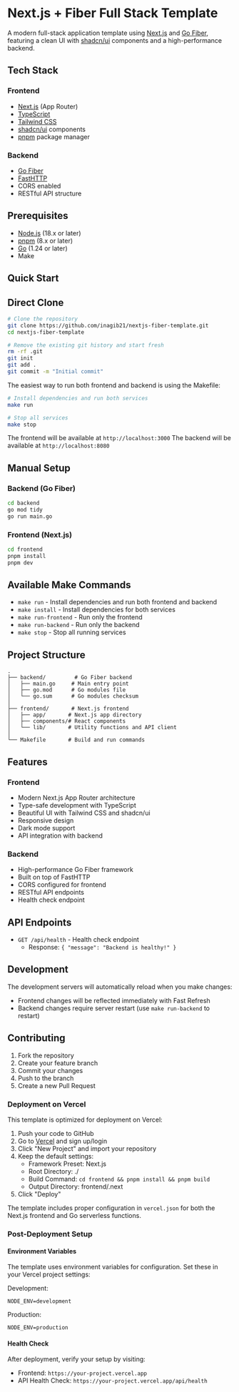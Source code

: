 # Next.js + Fiber Full Stack Template

A modern full-stack application template using [Next.js](https://nextjs.org) and [Go Fiber](https://gofiber.io), featuring a clean UI with [shadcn/ui](https://ui.shadcn.com) components and a high-performance backend.

## Tech Stack

### Frontend
- [Next.js](https://nextjs.org) (App Router)
- [TypeScript](https://www.typescriptlang.org)
- [Tailwind CSS](https://tailwindcss.com)
- [shadcn/ui](https://ui.shadcn.com) components
- [pnpm](https://pnpm.io) package manager

### Backend
- [Go Fiber](https://gofiber.io)
- [FastHTTP](https://github.com/valyala/fasthttp)
- CORS enabled
- RESTful API structure

## Prerequisites

- [Node.js](https://nodejs.org) (18.x or later)
- [pnpm](https://pnpm.io) (8.x or later)
- [Go](https://go.dev) (1.24 or later)
- Make

## Quick Start
## Direct Clone
```bash
# Clone the repository
git clone https://github.com/inagib21/nextjs-fiber-template.git
cd nextjs-fiber-template

# Remove the existing git history and start fresh
rm -rf .git
git init
git add .
git commit -m "Initial commit"
```

The easiest way to run both frontend and backend is using the Makefile:

```bash
# Install dependencies and run both services
make run

# Stop all services
make stop
```

The frontend will be available at `http://localhost:3000`
The backend will be available at `http://localhost:8080`

## Manual Setup

### Backend (Go Fiber)

```bash
cd backend
go mod tidy
go run main.go
```

### Frontend (Next.js)

```bash
cd frontend
pnpm install
pnpm dev
```

## Available Make Commands

- `make run` - Install dependencies and run both frontend and backend
- `make install` - Install dependencies for both services
- `make run-frontend` - Run only the frontend
- `make run-backend` - Run only the backend
- `make stop` - Stop all running services

## Project Structure

```
.
├── backend/         # Go Fiber backend
│   ├── main.go     # Main entry point
│   ├── go.mod      # Go modules file
│   └── go.sum      # Go modules checksum
│
├── frontend/       # Next.js frontend
│   ├── app/       # Next.js app directory
│   ├── components/# React components
│   └── lib/       # Utility functions and API client
│
└── Makefile       # Build and run commands
```

## Features

### Frontend
- Modern Next.js App Router architecture
- Type-safe development with TypeScript
- Beautiful UI with Tailwind CSS and shadcn/ui
- Responsive design
- Dark mode support
- API integration with backend

### Backend
- High-performance Go Fiber framework
- Built on top of FastHTTP
- CORS configured for frontend
- RESTful API endpoints
- Health check endpoint

## API Endpoints

- `GET /api/health` - Health check endpoint
  - Response: `{ "message": "Backend is healthy!" }`

## Development

The development servers will automatically reload when you make changes:
- Frontend changes will be reflected immediately with Fast Refresh
- Backend changes require server restart (use `make run-backend` to restart)

## Contributing

1. Fork the repository
2. Create your feature branch
3. Commit your changes
4. Push to the branch
5. Create a new Pull Request


### Deployment on Vercel
This template is optimized for deployment on Vercel:

1. Push your code to GitHub
2. Go to [Vercel](https://vercel.com) and sign up/login
3. Click "New Project" and import your repository
4. Keep the default settings:
   - Framework Preset: Next.js
   - Root Directory: ./
   - Build Command: `cd frontend && pnpm install && pnpm build`
   - Output Directory: frontend/.next
5. Click "Deploy"

The template includes proper configuration in `vercel.json` for both the Next.js frontend and Go serverless functions.

### Post-Deployment Setup

#### Environment Variables
The template uses environment variables for configuration. Set these in your Vercel project settings:

Development:
```env
NODE_ENV=development
```

Production:
```env
NODE_ENV=production
```

#### Health Check
After deployment, verify your setup by visiting:
- Frontend: `https://your-project.vercel.app`
- API Health Check: `https://your-project.vercel.app/api/health` 